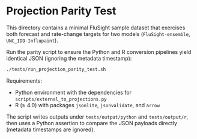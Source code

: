 # Projection Parity Test

This directory contains a minimal FluSight sample dataset that exercises both forecast and rate-change targets for two models (`FluSight-ensemble`, `UNC_IDD-Influpaint`).

Run the parity script to ensure the Python and R conversion pipelines yield identical JSON (ignoring the metadata timestamp):

```bash
./tests/run_projection_parity_test.sh
```

Requirements:
- Python environment with the dependencies for `scripts/external_to_projections.py`
- R (≥ 4.0) with packages `jsonlite`, `jsonvalidate`, and `arrow`

The script writes outputs under `tests/output/python` and `tests/output/r`, then uses a Python assertion to compare the JSON payloads directly (metadata timestamps are ignored).
